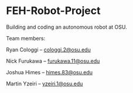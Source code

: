# FEH-Robot-Project

Building and coding an autonomous robot at OSU.

Team members:

Ryan Cologgi – cologgi.2@osu.edu

Nick Furukawa – furukawa.11@osu.edu

Joshua Himes – himes.83@osu.edu

Martin Yzeiri – yzeiri.1@osu.edu
